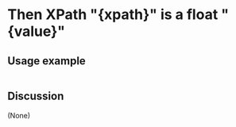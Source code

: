 
Then XPath "{xpath}" is a float "{value}"
=============================================================================================================

Usage example
-------------

```
```

Discussion
----------

(None)